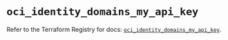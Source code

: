 # `oci_identity_domains_my_api_key`

Refer to the Terraform Registry for docs: [`oci_identity_domains_my_api_key`](https://registry.terraform.io/providers/oracle/oci/6.18.0/docs/resources/identity_domains_my_api_key).
